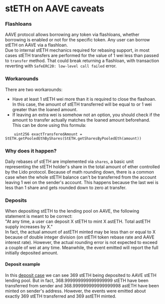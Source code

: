 # stETH on AAVE caveats

### Flashloans
AAVE protocol allows borrowing any token via flashloans, whether borrowing is enabled or not for the specific token. Any user can borrow stETH on AAVE via a flashloan.  
Due to internal stETH mechanics required for rebasing support, in most cases stETH transfers are performed for the value of 1 wei less than passed to `transfer` method. That could break returning a flashloan, with transaction reverting with `SafeERC20: low-level call failed` error.

### Workarounds
There are two workarounds:

- Have at least 1 stETH wei more than it is required to close the flashoan. In this case, the amount of stETH transferred will be equal to or 1 wei greater than the loaned amount.
- If leaving an extra wei is somehow not an option, you should check if the amount to transfer actually matches the loaned amount beforehand. This can be done using this formula:
```
    uint256 exactTransferedAmount = StETH.getPooledEthByShares(StETH.getSharesByPooledEth(amount))
```

### Why does it happen?

Daily rebases of stETH are implemented via `shares`, a basic unit representing the stETH holder's share in the total amount of ether controlled by the Lido protocol.
Because of math rounding down, there is a common case when the whole stETH balance can't be transferred from the account leaving 1 wei on the sender's account. This happens because the last wei is less than 1 share and gets rounded down to zero at transfer.

### Deposits

When depositing stETH to the lending pool on AAVE, the following statement is meant to be correct:  
"At any time, a user can deposit X stETH to mint X astETH. Total astETH supply increases by X."  
In fact, the actual amount of astETH minted may be less than or equal to X because of double integer division (on stETH token rebase rate and AAVE interest rate). 
However, the actual rounding error is not expected to exceed a couple of wei at any time. Meanwhile, the event emitted will report the full initially deposited amount.

#### Deposit example
In this [deposit case](https://etherscan.io/tx/0xd599641193da40080f3effa175874624f49a8efd6f5b748abd8bc7950fc270f0) we can see 369 stETH being deposited to AAVE stETH lending pool. But in fact, 368.999999999999999999 stETH have been transferred from sender and 368.999999999999999998 astETH have been minted on sender's address. 
However, the events were emitted about exactly 369 stETH transferred and 369 astETH minted.
